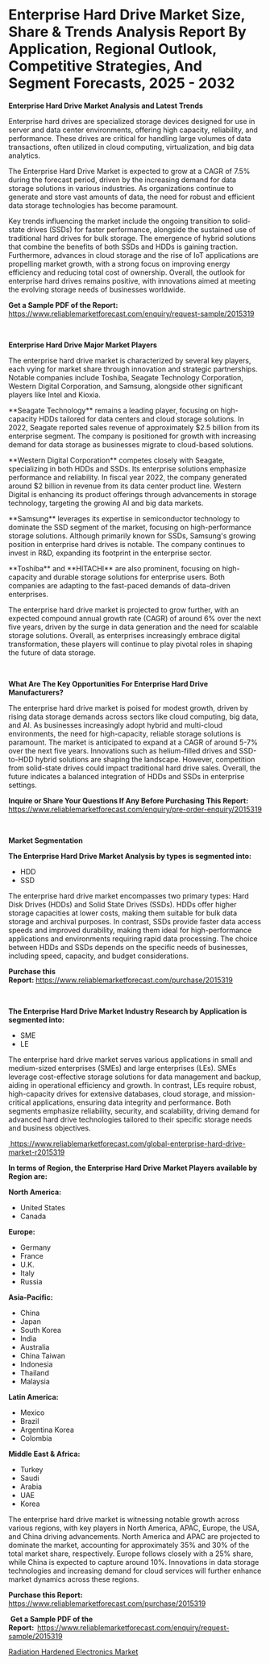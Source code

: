 <p><h1>Enterprise Hard Drive Market Size, Share & Trends Analysis Report By Application, Regional Outlook, Competitive Strategies, And Segment Forecasts, 2025 - 2032</h1></p><p><strong>Enterprise Hard Drive Market Analysis and Latest Trends</strong></p>
<p><p>Enterprise hard drives are specialized storage devices designed for use in server and data center environments, offering high capacity, reliability, and performance. These drives are critical for handling large volumes of data transactions, often utilized in cloud computing, virtualization, and big data analytics.</p><p>The Enterprise Hard Drive Market is expected to grow at a CAGR of 7.5% during the forecast period, driven by the increasing demand for data storage solutions in various industries. As organizations continue to generate and store vast amounts of data, the need for robust and efficient data storage technologies has become paramount.</p><p>Key trends influencing the market include the ongoing transition to solid-state drives (SSDs) for faster performance, alongside the sustained use of traditional hard drives for bulk storage. The emergence of hybrid solutions that combine the benefits of both SSDs and HDDs is gaining traction. Furthermore, advances in cloud storage and the rise of IoT applications are propelling market growth, with a strong focus on improving energy efficiency and reducing total cost of ownership. Overall, the outlook for enterprise hard drives remains positive, with innovations aimed at meeting the evolving storage needs of businesses worldwide.</p></p>
<p><strong>Get a Sample PDF of the Report:&nbsp;</strong> <a href="https://www.reliablemarketforecast.com/enquiry/request-sample/2015319?utm_campaign=1140&utm_medium=2&utm_source=Github&utm_content=ia&utm_term=11022025&utm_id=enterprise-hard-drive">https://www.reliablemarketforecast.com/enquiry/request-sample/2015319</a></p>
<p>&nbsp;</p>
<p><strong>Enterprise Hard Drive Major Market Players</strong></p>
<p><p>The enterprise hard drive market is characterized by several key players, each vying for market share through innovation and strategic partnerships. Notable companies include Toshiba, Seagate Technology Corporation, Western Digital Corporation, and Samsung, alongside other significant players like Intel and Kioxia.</p><p>**Seagate Technology** remains a leading player, focusing on high-capacity HDDs tailored for data centers and cloud storage solutions. In 2022, Seagate reported sales revenue of approximately $2.5 billion from its enterprise segment. The company is positioned for growth with increasing demand for data storage as businesses migrate to cloud-based solutions. </p><p>**Western Digital Corporation** competes closely with Seagate, specializing in both HDDs and SSDs. Its enterprise solutions emphasize performance and reliability. In fiscal year 2022, the company generated around $2 billion in revenue from its data center product line. Western Digital is enhancing its product offerings through advancements in storage technology, targeting the growing AI and big data markets.</p><p>**Samsung** leverages its expertise in semiconductor technology to dominate the SSD segment of the market, focusing on high-performance storage solutions. Although primarily known for SSDs, Samsung's growing position in enterprise hard drives is notable. The company continues to invest in R&D, expanding its footprint in the enterprise sector.</p><p>**Toshiba** and **HITACHI** are also prominent, focusing on high-capacity and durable storage solutions for enterprise users. Both companies are adapting to the fast-paced demands of data-driven enterprises.</p><p>The enterprise hard drive market is projected to grow further, with an expected compound annual growth rate (CAGR) of around 6% over the next five years, driven by the surge in data generation and the need for scalable storage solutions. Overall, as enterprises increasingly embrace digital transformation, these players will continue to play pivotal roles in shaping the future of data storage.</p></p>
<p>&nbsp;</p>
<p><strong>What Are The Key Opportunities For Enterprise Hard Drive Manufacturers?</strong></p>
<p><p>The enterprise hard drive market is poised for modest growth, driven by rising data storage demands across sectors like cloud computing, big data, and AI. As businesses increasingly adopt hybrid and multi-cloud environments, the need for high-capacity, reliable storage solutions is paramount. The market is anticipated to expand at a CAGR of around 5-7% over the next five years. Innovations such as helium-filled drives and SSD-to-HDD hybrid solutions are shaping the landscape. However, competition from solid-state drives could impact traditional hard drive sales. Overall, the future indicates a balanced integration of HDDs and SSDs in enterprise settings.</p></p>
<p><strong>Inquire or Share Your Questions If Any Before Purchasing This Report:</strong> <a href="https://www.reliablemarketforecast.com/enquiry/pre-order-enquiry/2015319?utm_campaign=1140&utm_medium=2&utm_source=Github&utm_content=ia&utm_term=11022025&utm_id=enterprise-hard-drive">https://www.reliablemarketforecast.com/enquiry/pre-order-enquiry/2015319</a></p>
<p>&nbsp;</p>
<p><strong>Market Segmentation</strong></p>
<p><strong>The Enterprise Hard Drive Market Analysis by types is segmented into:</strong></p>
<p><ul><li>HDD</li><li>SSD</li></ul></p>
<p><p>The enterprise hard drive market encompasses two primary types: Hard Disk Drives (HDDs) and Solid State Drives (SSDs). HDDs offer higher storage capacities at lower costs, making them suitable for bulk data storage and archival purposes. In contrast, SSDs provide faster data access speeds and improved durability, making them ideal for high-performance applications and environments requiring rapid data processing. The choice between HDDs and SSDs depends on the specific needs of businesses, including speed, capacity, and budget considerations.</p></p>
<p><strong>Purchase this Report:&nbsp;</strong><a href="https://www.reliablemarketforecast.com/purchase/2015319?utm_campaign=1140&utm_medium=2&utm_source=Github&utm_content=ia&utm_term=11022025&utm_id=enterprise-hard-drive">https://www.reliablemarketforecast.com/purchase/2015319</a></p>
<p>&nbsp;</p>
<p><strong>The Enterprise Hard Drive Market Industry Research by Application is segmented into:</strong></p>
<p><ul><li>SME</li><li>LE</li></ul></p>
<p><p>The enterprise hard drive market serves various applications in small and medium-sized enterprises (SMEs) and large enterprises (LEs). SMEs leverage cost-effective storage solutions for data management and backup, aiding in operational efficiency and growth. In contrast, LEs require robust, high-capacity drives for extensive databases, cloud storage, and mission-critical applications, ensuring data integrity and performance. Both segments emphasize reliability, security, and scalability, driving demand for advanced hard drive technologies tailored to their specific storage needs and business objectives.</p></p>
<p><a href="https://www.reliablemarketforecast.com/global-enterprise-hard-drive-market-r2015319?utm_campaign=1140&utm_medium=2&utm_source=Github&utm_content=ia&utm_term=11022025&utm_id=enterprise-hard-drive">&nbsp;https://www.reliablemarketforecast.com/global-enterprise-hard-drive-market-r2015319</a></p>
<p><strong>In terms of Region, the Enterprise Hard Drive Market Players available by Region are:</strong></p>
<p>
    <p> <strong> North America: </strong>
        <ul>
            <li>United States</li>
            <li>Canada</li>
        </ul>
        </p> 
    <p> <strong> Europe: </strong>
        <ul>
            <li>Germany</li>
            <li>France</li>
            <li>U.K.</li>
            <li>Italy</li>
            <li>Russia</li>
        </ul>
        </p> 
    <p> <strong> Asia-Pacific: </strong>
        <ul>
            <li>China</li>
            <li>Japan</li>
            <li>South Korea</li>
            <li>India</li>
            <li>Australia</li>
            <li>China Taiwan</li>
            <li>Indonesia</li>
            <li>Thailand</li>
            <li>Malaysia</li>
        </ul>
        </p> 
    <p> <strong> Latin America: </strong>
        <ul>
            <li>Mexico</li>
            <li>Brazil</li>
            <li>Argentina Korea</li>
            <li>Colombia</li>
        </ul>
        </p> 
    <p> <strong> Middle East & Africa: </strong>
        <ul>
            <li>Turkey</li>
            <li>Saudi</li>
            <li>Arabia</li>
            <li>UAE</li>
            <li>Korea</li>
        </ul>
    </p>
    </p>
<p><p>The enterprise hard drive market is witnessing notable growth across various regions, with key players in North America, APAC, Europe, the USA, and China driving advancements. North America and APAC are projected to dominate the market, accounting for approximately 35% and 30% of the total market share, respectively. Europe follows closely with a 25% share, while China is expected to capture around 10%. Innovations in data storage technologies and increasing demand for cloud services will further enhance market dynamics across these regions.</p></p>
<p><strong>Purchase this Report: </strong><a href="https://www.reliablemarketforecast.com/purchase/2015319?utm_campaign=1140&utm_medium=2&utm_source=Github&utm_content=ia&utm_term=11022025&utm_id=enterprise-hard-drive">https://www.reliablemarketforecast.com/purchase/2015319</a></p>
<p>&nbsp;<strong>Get a Sample PDF of the Report:&nbsp;&nbsp;</strong><a href="https://www.reliablemarketforecast.com/enquiry/request-sample/2015319?utm_campaign=1140&utm_medium=2&utm_source=Github&utm_content=ia&utm_term=11022025&utm_id=enterprise-hard-drive">https://www.reliablemarketforecast.com/enquiry/request-sample/2015319</a></p>
<p><strong></strong></p>
<p><p><a href="https://github.com/AKSHATREPORTPRIME/Market-Research-Report-List-7/blob/main/radiation-hardened-electronics-market.md?utm_campaign=1140&utm_medium=2&utm_source=Github&utm_content=ia&utm_term=11022025&utm_id=enterprise-hard-drive">Radiation Hardened Electronics Market</a></p></p>